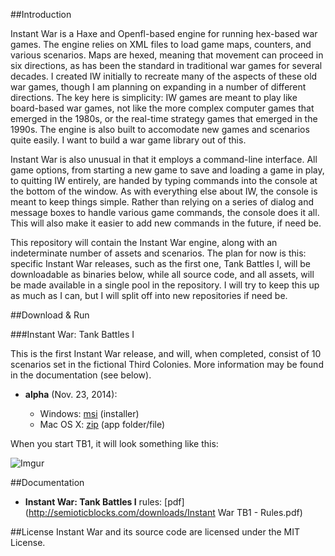 ##Introduction

Instant War is a Haxe and Openfl-based engine for running hex-based war games.  The engine relies on XML files to load game maps, counters, and various scenarios.  Maps are hexed, meaning that movement can proceed in six directions, as has been the standard in traditional war games for several decades.  I created IW initially to recreate many of the aspects of these old war games, though I am planning on expanding in a number of different directions.  The key here is simplicity: IW games are meant to play like board-based war games, not like the more complex computer games that emerged in the 1980s, or the real-time strategy games that emerged in the 1990s.  The engine is also built to accomodate new games and scenarios quite easily.  I want to build a war game library out of this.

Instant War is also unusual in that it employs a command-line interface.  All game options, from starting a new game to save and loading a game in play, to quitting IW entirely, are handed by typing commands into the console at the bottom of the window.  As with everything else about IW, the console is meant to keep things simple.  Rather than relying on a series of dialog and message boxes to handle various game commands, the console does it all.  This will also make it easier to add new commands in the future, if need be.

This repository will contain the Instant War engine, along with an indeterminate number of assets and scenarios.  The plan for now is this: specific Instant War releases, such as the first one, Tank Battles I, will be downloadable as binaries below, while all source code, and all assets, will be made available in a single pool in the repository.  I will try to keep this up as much as I can, but I will split off into new repositories if need be.

##Download & Run

###Instant War: Tank Battles I

This is the first Instant War release, and will, when completed, consist of 10 scenarios set in the fictional Third Colonies.  More information may be found in the documentation (see below).

* **alpha** (Nov. 23, 2014):

  * Windows: [msi](http://semioticblocks.com/downloads/InstantWarTankBattlesI.msi) (installer)
  * Mac OS X: [zip](http://semioticblocks.com/downloads/IW-TB1.app.zip) (app folder/file)

When you start TB1, it will look something like this:

![Imgur](http://i.imgur.com/dTRgPNv.png?1)

##Documentation

* **Instant War: Tank Battles I** rules: [pdf](http://semioticblocks.com/downloads/Instant War TB1 - Rules.pdf)

##License
Instant War and its source code are licensed under the MIT License.
